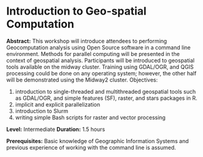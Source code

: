 # Introduction to Geo-spatial Computation

**Abstract:** ​This workshop will introduce attendees to performing Geocomputation analysis using Open Source software in a command line environment. Methods for parallel computing will be presented in the context of geospatial analysis. Participants will be introduced to geospatial tools available on the midway cluster. Training using GDAL/OGR, and QGIS processing could be done on any operating system; however, the other half will be demonstrated using the Midway2 cluster.
Objectives:

1. introduction to single-threaded and multithreaded geospatial tools such as GDAL/OGR, and simple features (SF), raster, and stars packages in R.
2. implicit and explicit parallelization
3. introduction to Slurm
4. writing simple Bash scripts for raster and vector processing

**Level:** Intermediate
**Duration:** 1.5 hours

**Prerequisites:** Basic knowledge of Geographic Information Systems and previous experience of working with the command line is assumed.
